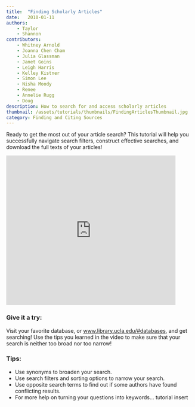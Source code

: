 ```yaml
---
title:  "Finding Scholarly Articles"
date:   2010-01-11
authors: 
    - Taylor
    - Shannon
contributors: 
    - Whitney Arnold
    - Joanna Chen Cham
    - Julia Glassman
    - Janet Goins
    - Leigh Harris
    - Kelley Kistner
    - Simon Lee
    - Nisha Moody
    - Renee
    - Annelie Rugg
    - Doug
description: How to search for and access scholarly articles
thumbnail: /assets/tutorials/thumbnails/FindingArticlesThumbnail.jpg
category: Finding and Citing Sources
---
```


<p class="intro">Ready to get the most out of your article search? This tutorial will help you successfully navigate search filters, construct effective searches, and download the full texts of your articles!</p>

<iframe width="90%" height="400" src="https://www.youtube.com/embed/sH9h4xkY4ys" frameborder="0" allowfullscreen></iframe>


<h3 class="mt-3">Give it a try:</h3>

<p >Visit your favorite database, or <a href="http://www.library.ucla.edu/#databases" target="_blank">www.library.ucla.edu/#databases</a>, and get searching! Use the tips you learned in the video to make sure that your search is neither too broad nor too narrow!</p>
<!-- include embed-and-share-buttons.html ? -->

<h3>Tips:</h3>
<ul>
    <li>Use synonyms to broaden your search.</li>
    <li>Use search filters and sorting options to narrow your search.</li>
    <li>Use opposite search terms to find out if some authors have found conflicting results.</li>
    <li>For more help on turning your questions into keywords... tutorial insert</li>
</ul>
